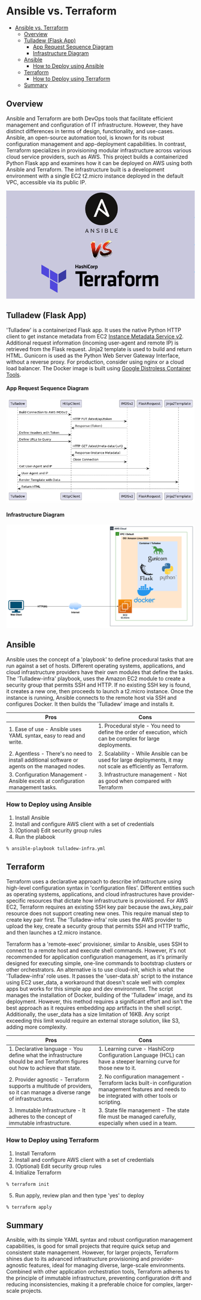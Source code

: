 # Ansible vs. Terraform

- [Ansible vs. Terraform](#ansible-vs-terraform)
  - [Overview](#overview)
  - [Tulladew (Flask App)](#tulladew-flask-app)
      - [App Request Sequence Diagram](#app-request-sequence-diagram)
      - [Infrastructure Diagram](#infrastructure-diagram)
  - [Ansible](#ansible)
    - [How to Deploy using Ansible](#how-to-deploy-using-ansible)
  - [Terraform](#terraform)
    - [How to Deploy using Terraform](#how-to-deploy-using-terraform)
  - [Summary](#summary)

## Overview
Ansible and Terraform are both DevOps tools that facilitate efficient management and configuration of IT infrastructure. However, they have distinct differences in terms of design, functionality, and use-cases. Ansible, an open-source automation tool, is known for its robust configuration management and app-deployment capabilities. In contrast, Terraform specializes in provisioning modular infrastructure across various cloud service providers, such as AWS. This project builds a containerized Python Flask app and examines how it can be deployed on AWS using both Ansible and Terraform. The infrastructure built is a development environment with a single EC2 t2.micro instance deployed in the default VPC, accessible via its public IP.

![arch](ansible-vs-terraform.png)

## Tulladew (Flask App)
'Tulladew' is a containerized Flask app. It uses the native Python HTTP client to get instance metadata from EC2 [Instance Metadata Service v2](https://docs.aws.amazon.com/AWSEC2/latest/UserGuide/configuring-instance-metadata-service.html). Additional request information (incoming user-agent and remote IP) is retrieved from the Flask request. Jinja2 template is used to build and return HTML. Gunicorn is used as the Python Web Server Gateway Interface, without a reverse proxy. For production, consider using nginx or a cloud load balancer. The Docker image is built using [Google Distroless Container Tools](https://github.com/GoogleContainerTools/distroless).

#### App Request Sequence Diagram
![arch](tulladew.puml.png)

#### Infrastructure Diagram
![arch](tulladew.png)

## Ansible
Ansible uses the concept of a 'playbook' to define procedural tasks that are run against a set of hosts. Different operating systems, applications, and cloud infrastructure providers have their own modules that define the tasks. The 'Tulladew-infra' playbook, uses the Amazon EC2 module to create a security group that permits SSH and HTTP. If no existing SSH key is found, it creates a new one, then proceeds to launch a t2.micro instance. Once the instance is running, Ansible connects to the remote host via SSH and configures Docker. It then builds the 'Tulladew' image and installs it.

| Pros | Cons |
| --- | --- |
| 1. Ease of use - Ansible uses YAML syntax, easy to read and write. | 1. Procedural style - You need to define the order of execution, which can be complex for large deployments. |
| 2. Agentless - There's no need to install additional software or agents on the managed nodes. | 2. Scalability - While Ansible can be used for large deployments, it may not scale as efficiently as Terraform. |
| 3. Configuration Management - Ansible excels at configuration management tasks. | 3. Infrastructure management - Not as good when compared with Terraform |

### How to Deploy using Ansible
1. Install Ansible
2. Install and configure AWS client with a set of credentials
3. (Optional) Edit security group rules
4. Run the plabook
```
% ansible-playbook tulladew-infra.yml
```

## Terraform
Terraform uses a declarative approach to describe infrastructure using high-level configuration syntax in 'configuration files'. Different entities such as operating systems, applications, and cloud infrastructures have provider-specific resources that dictate how infrastructure is provisioned. For AWS EC2, Terraform requires an existing SSH key pair because the aws_key_pair resource does not support creating new ones. This require manual step to create key pair first. The 'Tulladew-infra' role uses the AWS provider to upload the key, create a security group that permits SSH and HTTP traffic, and then launches a t2.micro instance.

Terraform has a 'remote-exec' provisioner, similar to Ansible, uses SSH to connect to a remote host and execute shell commands. However, it's not recommended for application configuration management, as it's primarily designed for executing simple, one-line commands to bootstrap clusters or other orchestrators. An alternative is to use cloud-init, which is what the 'Tulladew-infra' role uses. It passes the 'user-data.sh' script to the instance using EC2 user_data, a workaround that doesn't scale well with complex apps but works for this simple app and dev environment. The script manages the installation of Docker, building of the 'Tulladew' image, and its deployment. However, this method requires a significant effort and isn't the best approach as it requires embedding app artifacts in the shell script. Additionally, the user_data has a size limitation of 16KB. Any script exceeding this limit would require an external storage solution, like S3, adding more complexity.

| Pros | Cons |
| --- | --- |
| 1. Declarative language - You define what the infrastructure should be and Terraform figures out how to achieve that state. | 1. Learning curve - HashiCorp Configuration Language (HCL) can have a steeper learning curve for those new to it. |
| 2. Provider agnostic - Terraform supports a multitude of providers, so it can manage a diverse range of infrastructures. | 2. No configuration management - Terraform lacks built-in configuration management features and needs to be integrated with other tools or scripting.|
| 3. Immutable Infrastructure - It adheres to the concept of immutable infrastructure. | 3. State file management - The state file must be managed carefully, especially when used in a team. |

### How to Deploy using Terraform
1. Install Terraform
2. Install and configure AWS client with a set of credentials
3. (Optional) Edit security group rules
4. Initialize Terraform
```
% terraform init
```
5. Run apply, review plan and then type 'yes' to deploy
```
% terraform apply
```

## Summary
Ansible, with its simple YAML syntax and robust configuration management capabilities, is good for small projects that require quick setup and consistent state management. However, for larger projects, Terraform shines due to its advanced infrastructure provisioning and provider-agnostic features, ideal for managing diverse, large-scale environments. Combined with other application orchestration tools, Terraform adheres to the principle of immutable infrastructure, preventing configuration drift and reducing inconsistencies, making it a preferable choice for complex, larger-scale projects.